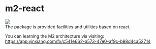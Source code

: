 # m2-react

[![](https://img.shields.io/badge/m2--react-v1.0.0-green.svg)](https://github.com/hmiinyu/m2-react.git) <br/>
The package is provided facilities and utilities based on react.

You can learning the M2 architecture via visiting: 
https://app.yinxiang.com/fx/c541e662-a573-47e0-af9c-b98d4ca52714
